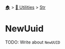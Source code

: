 <!--startTocHeader-->
[🏠](../../README.md) > [🔧 Utilities](../README.md) > [Str](README.md)
# NewUuid
<!--endTocHeader-->
TODO: Write about `NewUUID`
<!--startTocSubTopic-->
<!--endTocSubTopic-->